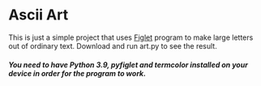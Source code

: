 # Ascii Art

This is just a simple project that uses [Figlet](http://www.figlet.org/) program to make large letters out of ordinary text. 
Download and run art.py to see the result. 

##### You need to have Python 3.9, pyfiglet and termcolor installed on your device in order for the program to work.

